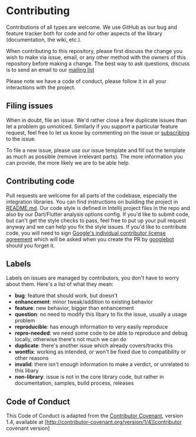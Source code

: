 # Contributing

Contributions of all types are welcome. We use GitHub as our bug and feature tracker both for code and for other aspects of the library (documentation, the wiki, etc.).

When contributing to this repository, please first discuss the change you wish to make via issue,
email, or any other method with the owners of this repository before making a change. The best way to ask  questions, discuss is to send an email to our [mailing list][mailing list]

Please note we have a code of conduct, please follow it in all your interactions with the project.

## Filing issues

When in doubt, file an issue. We'd rather close a few duplicate issues than let a problem go unnoticed.
Similarly if you support a particular feature request, feel free to let us know by commenting on the issue or [subscribing][subscribing] to the issue.

To file a new issue, please use our issue template and fill out the template as much as possible (remove irrelevant parts).
The more information you can provide, the more likely we are to be able help.

## Contributing code

Pull requests are welcome for all parts of the codebase, especially the integration libraries.
You can find instructions on building the project in [README.md][readme].
Our code style is defined in Intellij project files in the repo and also by our Dart/Flutter analysis options config.
If you'd like to submit code, but can't get the style checks to pass, feel free to put up your pull request anyway and we can help you fix the style issues.
If you'd like to contribute code, you will need to sign [Google's individual contributor license agreement][contributor license] which will be asked when you create the PR by [googlebot](https://github.com/googlebot) should you forget it.

## Labels

Labels on issues are managed by contributors, you don't have to worry about them. Here's a list of what they mean:

 * **bug**: feature that should work, but doesn't
 * **enhancement**: minor tweak/addition to existing behavior
 * **feature**: new behavior, bigger than enhancement
 * **question**: no need to modify this libary to fix the issue, usually a usage problem
 * **reproducible**: has enough information to very easily reproduce
 * **repro-needed**: we need some code to be able to reproduce and debug locally, otherwise there's not much we can do
 * **duplicate**: there's another issue which already covers/tracks this
 * **wontfix**: working as intended, or won't be fixed due to compatibility or other reasons
 * **invalid**: there isn't enough information to make a verdict, or unrelated to this libary
 * **non-library**: issue is not in the core library code, but rather in documentation, samples, build process, releases

## Code of Conduct

This Code of Conduct is adapted from the [Contributor Covenant][contributor covenant], version 1.4,
available at [http://contributor-covenant.org/version/1/4][contributor covenant version]

[readme]: README.md
[contributor covenant]: http://contributor-covenant.org
[contributor covenant version]: http://contributor-covenant.org/version/1/4/
[contributor license]: https://developers.google.com/open-source/cla/individual
[mailing list]: https://groups.google.com/g/evtsp_group
[subscribing]: https://help.github.com/articles/subscribing-to-conversations 